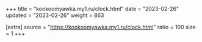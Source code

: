 +++
title = "kookoomyawka.my1.ru/clock.html"
date = "2023-02-26"
updated = "2023-02-26"
weight = 863

[extra]
source = "https://kookoomyawka.my1.ru/clock.html"
ratio = 100
size = 1
+++
